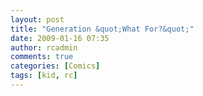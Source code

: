 ```yaml
---
layout: post
title: "Generation &quot;What For?&quot;"
date: 2009-01-16 07:35
author: rcadmin
comments: true
categories: [Comics]
tags: [kid, rc]
---
```

<a href="http://bitsmack.com/comics/2009/01/16/generation-what-for"><img src="http://dl.bitsmack.com/uploads/2009/01/20090116.jpg" alt="" title="I forged a teaching degree for this?" class="alignnone size-full wp-image-1548" /></a>
